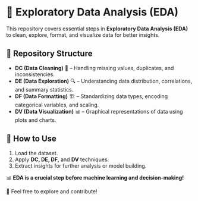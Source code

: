 # 🚀 Exploratory Data Analysis (EDA)  

This repository covers essential steps in **Exploratory Data Analysis (EDA)** to clean, explore, format, and visualize data for better insights.  

## 📂 Repository Structure  
- **DC (Data Cleaning)** 🧼 – Handling missing values, duplicates, and inconsistencies.  
- **DE (Data Exploration)** 🔍 – Understanding data distribution, correlations, and summary statistics.  
- **DF (Data Formatting)** 🏗️ – Standardizing data types, encoding categorical variables, and scaling.  
- **DV (Data Visualization)** 📊 – Graphical representations of data using plots and charts.  

## 🔧 How to Use  
1. Load the dataset.  
2. Apply **DC, DE, DF,** and **DV** techniques.  
3. Extract insights for further analysis or model building.  

📊 **EDA is a crucial step before machine learning and decision-making!**  

🚀 Feel free to explore and contribute!  
